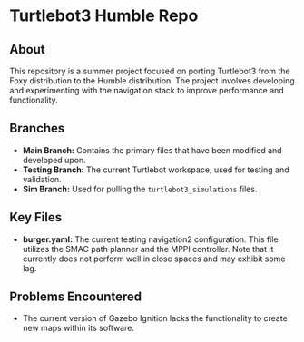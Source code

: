# Turtlebot3 Humble Repo

## About
This repository is a summer project focused on porting Turtlebot3 from the Foxy distribution to the Humble distribution. The project involves developing and experimenting with the navigation stack to improve performance and functionality.

## Branches

- **Main Branch:** Contains the primary files that have been modified and developed upon.
- **Testing Branch:** The current Turtlebot workspace, used for testing and validation.
- **Sim Branch:** Used for pulling the `turtlebot3_simulations` files.

## Key Files

- **burger.yaml:** The current testing navigation2 configuration. This file utilizes the SMAC path planner and the MPPI controller. Note that it currently does not perform well in close spaces and may exhibit some lag.

## Problems Encountered

- The current version of Gazebo Ignition lacks the functionality to create new maps within its software.
